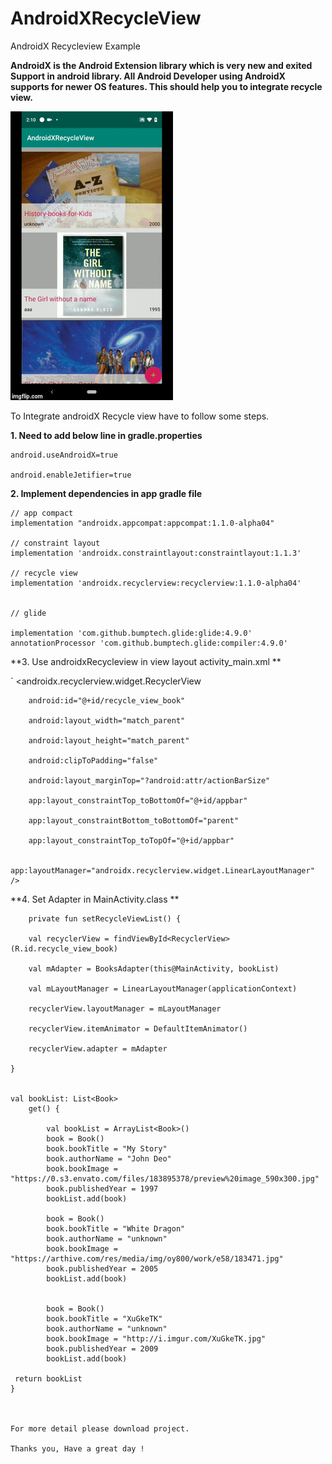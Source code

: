 # AndroidXRecycleView
AndroidX Recycleview Example


**AndroidX is the Android Extension library which is very new and exited Support in android library.
All Android Developer using AndroidX supports for newer OS features. 
This should help you to integrate recycle view.**

![alt text](https://github.com/datanapps/AndroidXRecycleView/blob/master/screens/androidx_recycleview.gif)


To Integrate androidX Recycle view have to follow some steps.


**1. Need to add below line in gradle.properties**


    android.useAndroidX=true

    android.enableJetifier=true


**2. Implement dependencies in app gradle file**

    // app compact
    implementation "androidx.appcompat:appcompat:1.1.0-alpha04"

    // constraint layout
    implementation 'androidx.constraintlayout:constraintlayout:1.1.3'

    // recycle view
    implementation 'androidx.recyclerview:recyclerview:1.1.0-alpha04'


    // glide

    implementation 'com.github.bumptech.glide:glide:4.9.0'
    annotationProcessor 'com.github.bumptech.glide:compiler:4.9.0'

**3. Use androidxRecycleview in view layout activity_main.xml **


 `           <androidx.recyclerview.widget.RecyclerView
 
        android:id="@+id/recycle_view_book"
        
        android:layout_width="match_parent"
        
        android:layout_height="match_parent"
        
        android:clipToPadding="false"
        
        android:layout_marginTop="?android:attr/actionBarSize"
        
        app:layout_constraintTop_toBottomOf="@+id/appbar"
        
        app:layout_constraintBottom_toBottomOf="parent"
        
        app:layout_constraintTop_toTopOf="@+id/appbar"
        
        app:layoutManager="androidx.recyclerview.widget.LinearLayoutManager" />
        
        
        
        
**4. Set Adapter in MainActivity.class **



        private fun setRecycleViewList() {
 
        val recyclerView = findViewById<RecyclerView>(R.id.recycle_view_book)
        
        val mAdapter = BooksAdapter(this@MainActivity, bookList)
        
        val mLayoutManager = LinearLayoutManager(applicationContext)
        
        recyclerView.layoutManager = mLayoutManager
        
        recyclerView.itemAnimator = DefaultItemAnimator()
        
        recyclerView.adapter = mAdapter
        
    }
    
   
    val bookList: List<Book>
        get() {

            val bookList = ArrayList<Book>()
            book = Book()
            book.bookTitle = "My Story"
            book.authorName = "John Deo"
            book.bookImage = "https://0.s3.envato.com/files/183895378/preview%20image_590x300.jpg"
            book.publishedYear = 1997
            bookList.add(book)

            book = Book()
            book.bookTitle = "White Dragon"
            book.authorName = "unknown"
            book.bookImage = "https://arthive.com/res/media/img/oy800/work/e58/183471.jpg"
            book.publishedYear = 2005
            bookList.add(book)


            book = Book()
            book.bookTitle = "XuGkeTK"
            book.authorName = "unknown"
            book.bookImage = "http://i.imgur.com/XuGkeTK.jpg"
            book.publishedYear = 2009
            bookList.add(book)

     return bookList
    }
    
    
    
    For more detail please download project.
    
    Thanks you, Have a great day !






